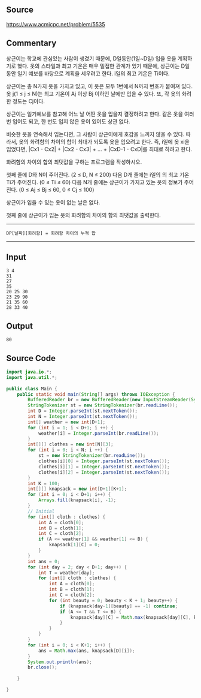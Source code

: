 ## Source 

https://www.acmicpc.net/problem/5535  

## Commentary

상근이는 학교에 관심있는 사람이 생겼기 때문에, D일동안(1일~D일) 입을 옷을 계획하기로 했다. 옷의 스타일과 최고 기온은 매우 밀접한 관계가 있기 때문에, 상근이는 D일 동안 일기 예보를 바탕으로 계획을 세우려고 한다. i일의 최고 기온은 Ti이다.  
  
상근이는 총 N가지 옷을 가지고 있고, 이 옷은 모두 1번에서 N까지 번호가 붙여져 있다. 옷 j(1 ≤ j ≤ N)는 최고 기온이 Aj 이상 Bj 이하인 날에만 입을 수 있다. 또, 각 옷의 화려한 정도는 Cj이다.  
  
상근이는 일기예보를 참고해 어느 날 어떤 옷을 입을지 결정하려고 한다. 같은 옷을 여러 번 입어도 되고, 한 번도 입지 않은 옷이 있어도 상관 없다.  
  
비슷한 옷을 연속해서 입는다면, 그 사람이 상근이에게 호감을 느끼지 않을 수 있다. 따라서, 옷의 화려함의 차이의 합이 최대가 되도록 옷을 입으려고 한다. 즉, i일에 옷 xi을 입었다면, |Cx1 - Cx2| + |Cx2 - Cx3| + ... + |CxD-1 - CxD|를 최대로 하려고 한다.  
  
화려함의 차이의 합의 최댓값을 구하는 프로그램을 작성하시오.  
  
첫째 줄에 D와 N이 주어진다. (2 ≤ D, N ≤ 200) 다음 D개 줄에는 i일의 의 최고 기온 Ti가 주어진다. (0 ≤ Ti ≤ 60) 다음 N개 줄에는 상근이가 가지고 있는 옷의 정보가 주어진다. (0 ≤ Aj ≤ Bj ≤ 60, 0 ≤ Cj ≤ 100)  
  
상근이가 입을 수 있는 옷이 없는 날은 없다.  
  
첫째 줄에 상근이가 입는 옷의 화려함의 차이의 합의 최댓값을 출력한다.  
  
---  
  
`DP[날짜][화려함] = 화려함 차이의 누적 합`  
   
---  
  

## Input

```
3 4  
31  
27  
35  
20 25 30  
23 29 90  
21 35 60  
28 33 40  
```

## Output

```
80
```

## Source Code

```java
import java.io.*;  
import java.util.*;  
  
public class Main {  
    public static void main(String[] args) throws IOException {  
        BufferedReader br = new BufferedReader(new InputStreamReader(System.in));  
        StringTokenizer st = new StringTokenizer(br.readLine());  
        int D = Integer.parseInt(st.nextToken());  
        int N = Integer.parseInt(st.nextToken());  
        int[] weather = new int[D+1];  
        for (int i = 1; i < D+1; i ++) {  
            weather[i] = Integer.parseInt(br.readLine());  
        }  
        int[][] clothes = new int[N][3];  
        for (int i = 0; i < N; i ++) {  
            st = new StringTokenizer(br.readLine());  
            clothes[i][0] = Integer.parseInt(st.nextToken());  
            clothes[i][1] = Integer.parseInt(st.nextToken());  
            clothes[i][2] = Integer.parseInt(st.nextToken());  
        }  
        int K = 100;  
        int[][] knapsack = new int[D+1][K+1];  
        for (int i = 0; i < D+1; i++) {  
            Arrays.fill(knapsack[i], -1);  
        }  
        // Initial  
        for (int[] cloth : clothes) {  
            int A = cloth[0];  
            int B = cloth[1];  
            int C = cloth[2];  
            if (A <= weather[1] && weather[1] <= B) {  
                knapsack[1][C] = 0;  
            }  
        }  
        int ans = 0;  
        for (int day = 2; day < D+1; day++) {  
            int T = weather[day];  
            for (int[] cloth : clothes) {  
                int A = cloth[0];  
                int B = cloth[1];  
                int C = cloth[2];  
                for (int beauty = 0; beauty < K + 1; beauty++) {  
                    if (knapsack[day-1][beauty] == -1) continue;  
                    if (A <= T && T <= B) {  
                        knapsack[day][C] = Math.max(knapsack[day][C], knapsack[day-1][beauty] + Math.abs(beauty - C));  
                    }  
                }  
            }  
        }  
        for (int i = 0; i < K+1; i++) {  
            ans = Math.max(ans, knapsack[D][i]);  
        }  
        System.out.println(ans);  
        br.close();  
  
    }  
  
}  
```
